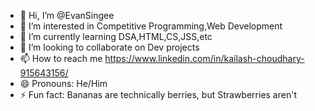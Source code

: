 - 👋 Hi, I’m @EvanSingee
- 👀 I’m interested in Competitive Programming,Web Development
- 🌱 I’m currently learning DSA,HTML,CS,JSS,etc
- 💞️ I’m looking to collaborate on Dev projects
- 📫 How to reach me https://www.linkedin.com/in/kailash-choudhary-915643156/
- 😄 Pronouns: He/Him
- ⚡ Fun fact: Bananas are technically berries, but Strawberries aren't

<!---
EvanSingee/EvanSingee is a ✨ special ✨ repository because its `README.md` (this file) appears on your GitHub profile.
You can click the Preview link to take a look at your changes.
--->

